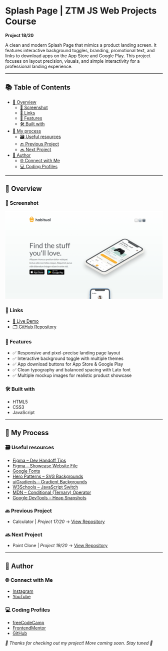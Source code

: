 # Splash Page | ZTM JS Web Projects Course

**Project 18/20**

A clean and modern Splash Page that mimics a product landing screen. It features interactive background toggles, branding, promotional text, and links to download apps on the App Store and Google Play. This project focuses on layout precision, visuals, and simple interactivity for a professional landing experience.

---

## 📚 Table of Contents

- [🔎 Overview](#-overview)
  - [📸 Screenshot](#-screenshot)
  - [🔗 Links](#-links)
  - [📌 Features](#-features)
  - [🛠️ Built with](#️-built-with)
- [🧠 My process](#-my-process)
  - [🗃️ Useful resources](#️-useful-resources)
  - [🔙 Previous Project](#-previous-project)
  - [🔜 Next Project](#-next-project)
- [👤 Author](#-author)
  - [🌐 Connect with Me](#-connect-with-me)
  - [💻 Coding Profiles](#-coding-profiles)

---

## 🔎 Overview

### 📸 Screenshot

![Live Preview Screenshot](./assets/screenshot.jpg)

### 🔗 Links

- [🔴 Live Demo](https://dalascript.github.io/splash-page/)
- [🗂️ GitHub Repository](https://github.com/DalaScript/splash-page)

### 📌 Features

- ✅ Responsive and pixel-precise landing page layout
- ✅ Interactive background toggle with multiple themes
- ✅ App download buttons for App Store & Google Play
- ✅ Clean typography and balanced spacing with Lato font
- ✅ Multiple mockup images for realistic product showcase

### 🛠️ Built with

- HTML5
- CSS3
- JavaScript

---

## 🧠 My Process

### 🗃️ Useful resources

- [Figma – Dev Handoff Tips](https://www.figma.com/best-practices/tips-on-developer-handoff/)
- [Figma – Showcase Website File](https://www.figma.com/file/4KIM14zOqqIKRuF8kBtHGs/Showcase-Website?node-id=1%3A2)
- [Google Fonts](https://fonts.google.com/)
- [Hero Patterns – SVG Backgrounds](https://heropatterns.com/)
- [uiGradients – Gradient Backgrounds](https://uigradients.com/#Portrait)
- [W3Schools – JavaScript Switch](https://www.w3schools.com/js/js_switch.asp)
- [MDN – Conditional (Ternary) Operator](https://developer.mozilla.org/en-US/docs/Web/JavaScript/Reference/Operators/Conditional_operator)
- [Google DevTools – Heap Snapshots](https://developers.google.com/web/tools/chrome-devtools/memory-problems/heap-snapshots)

### 🔙 Previous Project

- Calculator | *Project 17/20* → [View Repository](https://github.com/DalaScript/calculator)

### 🔜 Next Project

- Paint Clone | *Project 19/20* → [View Repository](https://github.com/DalaScript/paint-clone)

---

## 👤 Author

### 🌐 Connect with Me

- [Instagram](https://www.instagram.com/DalaScript)
- [YouTube](https://www.youtube.com/@DalaScript)

### 💻 Coding Profiles

- [freeCodeCamp](https://www.freecodecamp.org/DalaScript)
- [FrontendMentor](https://www.frontendmentor.io/profile/DalaScript)
- [GitHub](https://github.com/DalaScript)

*🙌 Thanks for checking out my project! More coming soon. Stay tuned 🚀*

